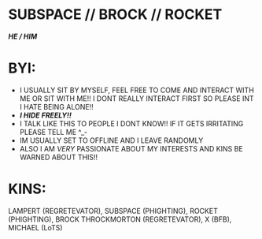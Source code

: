 # SUBSPACE // BROCK // ROCKET
 ***HE / HIM***

# BYI:
- I USUALLY SIT BY MYSELF, FEEL FREE TO COME AND INTERACT WITH ME OR SIT WITH ME!! I DONT REALLY INTERACT FIRST SO PLEASE INT I HATE BEING ALONE!!
- ***I HIDE FREELY!!***
- I TALK LIKE THIS TO PEOPLE I DONT KNOW!! IF IT GETS IRRITATING PLEASE TELL ME ^_-
- IM USUALLY SET TO OFFLINE AND I LEAVE RANDOMLY
- ALSO I AM *VERY* PASSIONATE ABOUT MY INTERESTS AND KINS BE WARNED ABOUT THIS!!

# KINS:

LAMPERT (REGRETEVATOR), SUBSPACE (PHIGHTING), ROCKET (PHIGHTING), BROCK THROCKMORTON (REGRETEVATOR), X (BFB), MICHAEL (LoTS)


<!--
**medspacer/medspacer** is a ✨ _special_ ✨ repository because its `README.md` (this file) appears on your GitHub profile.

Here are some ideas to get you started:

- 🔭 I’m currently working on ...
- 🌱 I’m currently learning ...
- 👯 I’m looking to collaborate on ...
- 🤔 I’m looking for help with ...
- 💬 Ask me about ...
- 📫 How to reach me: ...
- 😄 Pronouns: ...
- ⚡ Fun fact: ...
-->
